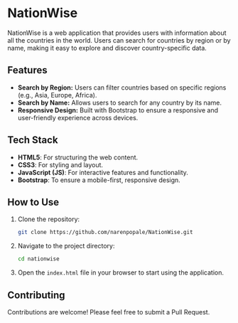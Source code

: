 
# NationWise

NationWise is a web application that provides users with information about all the countries in the world. Users can search for countries by region or by name, making it easy to explore and discover country-specific data.

## Features

- **Search by Region:** Users can filter countries based on specific regions (e.g., Asia, Europe, Africa).
- **Search by Name:** Allows users to search for any country by its name.
- **Responsive Design:** Built with Bootstrap to ensure a responsive and user-friendly experience across devices.

## Tech Stack

- **HTML5**: For structuring the web content.
- **CSS3**: For styling and layout.
- **JavaScript (JS)**: For interactive features and functionality.
- **Bootstrap**: To ensure a mobile-first, responsive design.

## How to Use

1. Clone the repository:
   ```bash
   git clone https://github.com/narenpopale/NationWise.git
   ```
2. Navigate to the project directory:
   ```bash
   cd nationwise
   ```
3. Open the `index.html` file in your browser to start using the application.

## Contributing

Contributions are welcome! Please feel free to submit a Pull Request.